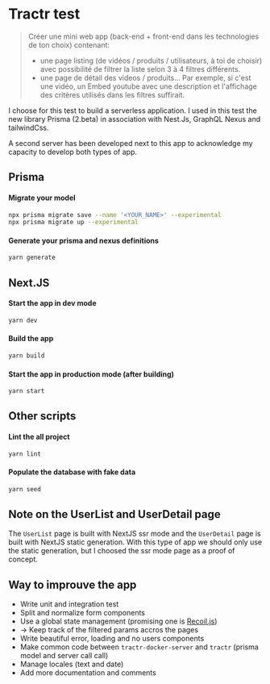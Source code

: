 # Tractr test

> Créer une mini web app (back-end + front-end dans les technologies de ton choix) contenant:
> - une page listing (de vidéos / produits / utilisateurs, à toi de choisir) avec possibilité de filtrer la liste selon 3 à 4 filtres différents.
> - une page de détail des videos / produits... Par exemple, si c'est une vidéo, un Embed youtube avec une description et l'affichage des critères utilisés dans les filtres suffirait.

I choose for this test to build a serverless application. 
I used in this test the new library Prisma (2.beta) in association with Nest.Js, GraphQL Nexus and tailwindCss.

A second server has been developed next to this app to acknowledge my capacity to develop both types of app.

## Prisma

#### Migrate your model

```bash
npx prisma migrate save --name '<YOUR_NAME>' --experimental
npx prisma migrate up --experimental
```

#### Generate your prisma and nexus definitions

```bash
yarn generate
```

## Next.JS

#### Start the app in dev mode

```bash
yarn dev
```

#### Build the app

```bash
yarn build
```

#### Start the app in production mode (after building)

```bash
yarn start
```

## Other scripts

#### Lint the all project

```bash
yarn lint
```

#### Populate the database with fake data

```bash
yarn seed
```

## Note on the UserList and UserDetail page

The `UserList` page is built with NextJS ssr mode and the `UserDetail` page is built with NextJS static generation. With this type of app we should only use the static generation, but I choosed the ssr mode page as a proof of concept.

## Way to improuve the app

* Write unit and integration test
* Split and normalize form components
* Use a global state management (promising one is [Recoil.js](https://recoiljs.org/))
* -> Keep track of the filtered params accros the pages
* Write beautiful error, loading and no users components
* Make common code between `tractr-docker-server` and `tractr` (prisma model and server call call)
* Manage locales (text and date)
* Add more documentation and comments